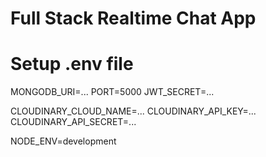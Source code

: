 #  Full Stack Realtime Chat App



# Setup .env file
MONGODB_URI=...
PORT=5000
JWT_SECRET=...

CLOUDINARY_CLOUD_NAME=...
CLOUDINARY_API_KEY=...
CLOUDINARY_API_SECRET=...

NODE_ENV=development
